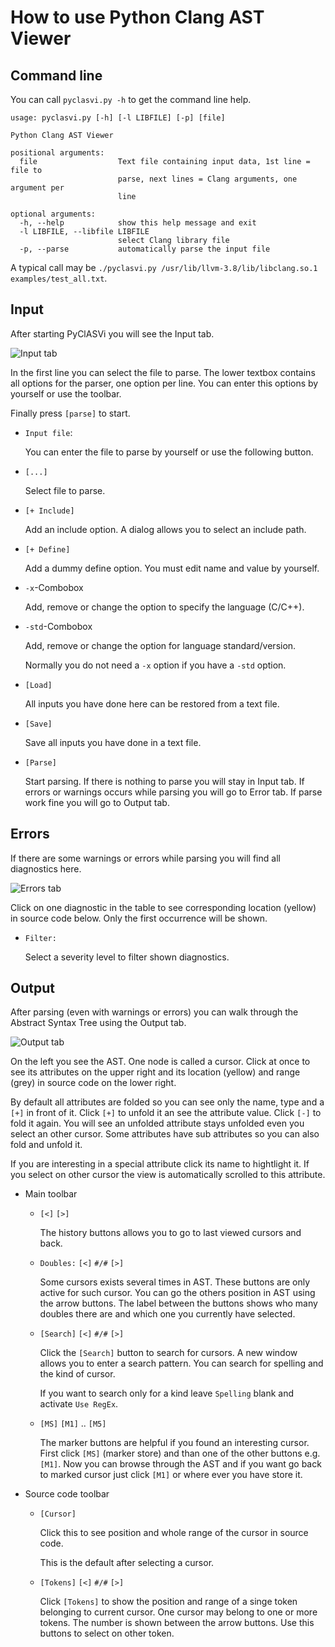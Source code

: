 # How to use Python Clang AST Viewer

## Command line

You can call `pyclasvi.py -h` to get the command line help.

    usage: pyclasvi.py [-h] [-l LIBFILE] [-p] [file]

    Python Clang AST Viewer

    positional arguments:
      file                  Text file containing input data, 1st line = file to
                            parse, next lines = Clang arguments, one argument per
                            line

    optional arguments:
      -h, --help            show this help message and exit
      -l LIBFILE, --libfile LIBFILE
                            select Clang library file
      -p, --parse           automatically parse the input file


A typical call may be `./pyclasvi.py /usr/lib/llvm-3.8/lib/libclang.so.1 examples/test_all.txt`.

## Input

After starting PyClASVi you will see the Input tab.

![Input tab](img/Input.png)

In the first line you can select the file to parse. The lower textbox contains all options for the parser,
one option per line.
You can enter this options by yourself or use the toolbar.

Finally press `[parse]` to start.

* `Input file`:

  You can enter the file to parse by yourself or use the following button.

* `[...]`

  Select file to parse.

* `[+ Include]`

  Add an include option. A dialog allows you to select an include path.

* `[+ Define]`

  Add a dummy define option. You must edit name and value by yourself.

* `-x`-Combobox

  Add, remove or change the option to specify the language (C/C++).

* `-std`-Combobox

  Add, remove or change the option for language standard/version.

  Normally you do not need a `-x` option if you have a `-std` option.

* `[Load]`

  All inputs you have done here can be restored from a text file.

* `[Save]`

  Save all inputs you have done in a text file.

* `[Parse]`

  Start parsing.
  If there is nothing to parse you will stay in Input tab.
  If errors or warnings occurs while parsing you will go to Error tab.
  If parse work fine you will go to Output tab.

## Errors

If there are some warnings or errors while parsing you will find all diagnostics here.

![Errors tab](img/Errors.png)

Click on one diagnostic in the table to see corresponding location (yellow) in source code below.
Only the first occurrence will be shown.

* `Filter:`

  Select a severity level to filter shown diagnostics.

## Output

After parsing (even with warnings or errors) you can walk through the Abstract Syntax Tree
using the Output tab.

![Output tab](img/PyClASVi_Linux.png)

On the left you see the AST. One node is called a cursor. Click at once to see its attributes
on the upper right and its location (yellow) and range (grey) in source code on the lower right.

By default all attributes are folded so you can see only the name, type and a `[+]` in front of it.
Click `[+]` to unfold it an see the attribute value. Click `[-]` to fold it again.
You will see an unfolded attribute stays unfolded even you select an other cursor.
Some attributes have sub attributes so you can also fold and unfold it.


If you are interesting in a special attribute click its name to hightlight it.
If you select on other cursor the view is automatically scrolled to this attribute.

* Main toolbar
    * `[<]` `[>]`

        The history buttons allows you to go to last viewed cursors and back.

    * `Doubles:` `[<]` `#/#` `[>]`

      Some cursors exists several times in AST. These buttons are only active for such cursor.
      You can go the others position in AST using the arrow buttons. The label between the buttons
      shows who many doubles there are and which one you currently have selected.

    * `[Search]` `[<]` `#/#` `[>]`

      Click the `[Search]` button to search for cursors. A new window allows you to enter a search pattern.
      You can search for spelling and the kind of cursor.

      If you want to search only for a kind leave `Spelling` blank and activate `Use RegEx`.

    * `[MS]` `[M1]` .. `[M5]`

      The marker buttons are helpful if you found an interesting cursor. First click `[MS]` (marker store)
      and than one of the other buttons e.g. `[M1]`.
      Now you can browse through the AST and if you want go back to marked cursor just click `[M1]`
      or where ever you have store it.

* Source code toolbar
    * `[Cursor]`

      Click this to see position and whole range of the cursor in source code.

      This is the default after selecting a cursor.

    * `[Tokens]` `[<]` `#/#` `[>]`

      Click `[Tokens]` to show the position and range of a singe token belonging to current cursor.
      One cursor may belong to one or more tokens. The number is shown between the arrow buttons.
      Use this buttons to select on other token.
